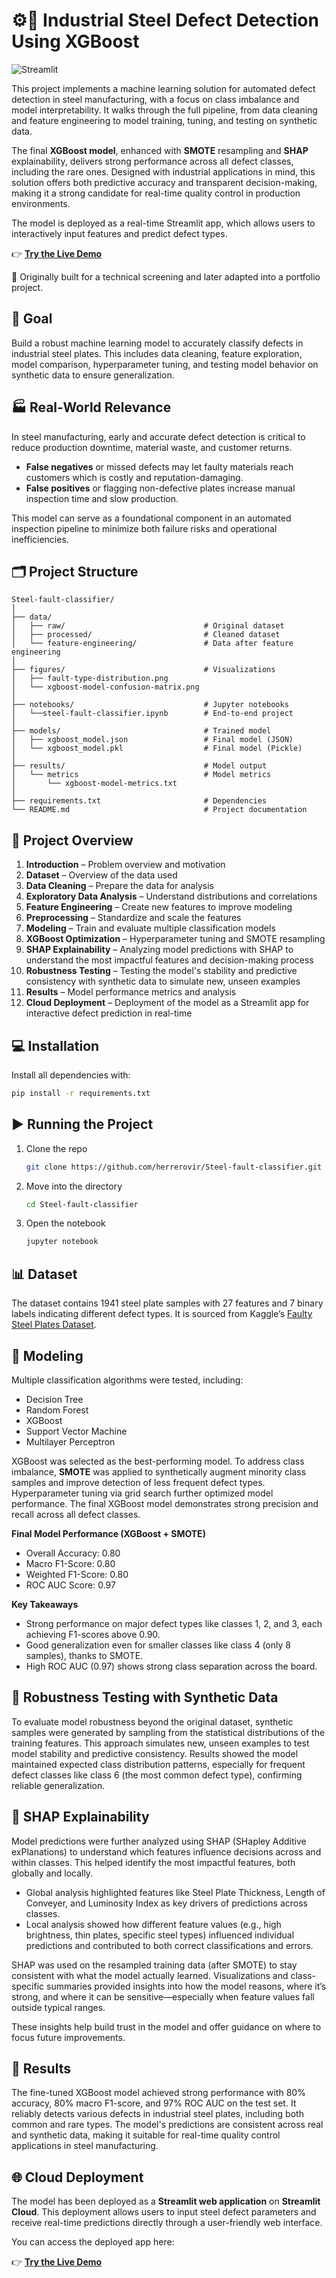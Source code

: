 # ⚙️🤖 Industrial Steel Defect Detection Using XGBoost
![Streamlit](https://img.shields.io/badge/Streamlit-FF4B2B?style=flat&logo=streamlit&logoColor=white)

This project implements a machine learning solution for automated defect detection in steel manufacturing, with a focus on class imbalance and model interpretability. It walks through the full pipeline, from data cleaning and feature engineering to model training, tuning, and testing on synthetic data.

The final **XGBoost model**, enhanced with **SMOTE** resampling and **SHAP** explainability, delivers strong performance across all defect classes, including the rare ones. Designed with industrial applications in mind, this solution offers both predictive accuracy and transparent decision-making, making it a strong candidate for real-time quality control in production environments.

The model is deployed as a real-time Streamlit app, which allows users to interactively input features and predict defect types. 

👉 [**Try the Live Demo**](https://steel-fault-classifier.streamlit.app/)

📌 Originally built for a technical screening and later adapted into a portfolio project.

## 🎯 Goal

Build a robust machine learning model to accurately classify defects in industrial steel plates. This includes data cleaning, feature exploration, model comparison, hyperparameter tuning, and testing model behavior on synthetic data to ensure generalization.

## 🏭 Real-World Relevance

In steel manufacturing, early and accurate defect detection is critical to reduce production downtime, material waste, and customer returns. 

- **False negatives** or missed defects may let faulty materials reach customers which is costly and reputation-damaging.
- **False positives** or flagging non-defective plates increase manual inspection time and slow production.

This model can serve as a foundational component in an automated inspection pipeline to minimize both failure risks and operational inefficiencies.

## 🗂️ Project Structure

```plaintext
Steel-fault-classifier/
│
├── data/
│   ├── raw/                               # Original dataset
│   ├── processed/                         # Cleaned dataset
│   └── feature-engineering/               # Data after feature engineering
│
├── figures/                               # Visualizations
│   ├── fault-type-distribution.png        
│   └── xgboost-model-confusion-matrix.png                 
│
├── notebooks/                             # Jupyter notebooks
│   └──steel-fault-classifier.ipynb        # End-to-end project
│
├── models/                                # Trained model
│   ├── xgboost_model.json                 # Final model (JSON)
│   └── xgboost_model.pkl                  # Final model (Pickle)
│
├── results/                               # Model output
│   └── metrics                            # Model metrics
│       └── xgboost-model-metrics.txt
│
├── requirements.txt                       # Dependencies
└── README.md                              # Project documentation  
```

## 🧐 Project Overview

1. **Introduction** – Problem overview and motivation
2. **Dataset** – Overview of the data used
3. **Data Cleaning** – Prepare the data for analysis
4. **Exploratory Data Analysis** – Understand distributions and correlations
5. **Feature Engineering** – Create new features to improve modeling
6. **Preprocessing** – Standardize and scale the features
7. **Modeling** – Train and evaluate multiple classification models
8. **XGBoost Optimization** – Hyperparameter tuning and SMOTE resampling
9. **SHAP Explainability** – Analyzing model predictions with SHAP to understand the most impactful features and decision-making process
10. **Robustness Testing** – Testing the model's stability and predictive consistency with synthetic data to simulate new, unseen examples
11. **Results** – Model performance metrics and analysis
12. **Cloud Deployment** – Deployment of the model as a Streamlit app for interactive defect prediction in real-time

## 💻 Installation

Install all dependencies with:

```bash
pip install -r requirements.txt
```

## ▶️ Running the Project

1. Clone the repo

   ```bash
   git clone https://github.com/herrerovir/Steel-fault-classifier.git
   ```
2. Move into the directory

   ```bash
   cd Steel-fault-classifier
   ```
3. Open the notebook

   ```bash
   jupyter notebook
   ```

## 📊 Dataset

The dataset contains 1941 steel plate samples with 27 features and 7 binary labels indicating different defect types. It is sourced from Kaggle’s [Faulty Steel Plates Dataset](https://www.kaggle.com/datasets/uciml/faulty-steel-plates).

## 🧠 Modeling

Multiple classification algorithms were tested, including:

- Decision Tree
- Random Forest
- XGBoost
- Support Vector Machine
- Multilayer Perceptron

XGBoost was selected as the best-performing model. To address class imbalance, **SMOTE** was applied to synthetically augment minority class samples and improve detection of less frequent defect types. Hyperparameter tuning via grid search further optimized model performance. The final XGBoost model demonstrates strong precision and recall across all defect classes.

**Final Model Performance (XGBoost + SMOTE)**

- Overall Accuracy: 0.80
- Macro F1-Score: 0.80
- Weighted F1-Score: 0.80
- ROC AUC Score: 0.97

**Key Takeaways**

- Strong performance on major defect types like classes 1, 2, and 3, each achieving F1-scores above 0.90.
- Good generalization even for smaller classes like class 4 (only 8 samples), thanks to SMOTE.
- High ROC AUC (0.97) shows strong class separation across the board.

## 🔮 Robustness Testing with Synthetic Data

To evaluate model robustness beyond the original dataset, synthetic samples were generated by sampling from the statistical distributions of the training features. This approach simulates new, unseen examples to test model stability and predictive consistency. Results showed the model maintained expected class distribution patterns, especially for frequent defect classes like class 6 (the most common defect type), confirming reliable generalization.

## 🧾 SHAP Explainability

Model predictions were further analyzed using SHAP (SHapley Additive exPlanations) to understand which features influence decisions across and within classes. This helped identify the most impactful features, both globally and locally.

- Global analysis highlighted features like Steel Plate Thickness, Length of Conveyer, and Luminosity Index as key drivers of predictions across classes.
- Local analysis showed how different feature values (e.g., high brightness, thin plates, specific steel types) influenced individual predictions and contributed to both correct classifications and errors.

SHAP was used on the resampled training data (after SMOTE) to stay consistent with what the model actually learned. Visualizations and class-specific summaries provided insights into how the model reasons, where it’s strong, and where it can be sensitive—especially when feature values fall outside typical ranges.

These insights help build trust in the model and offer guidance on where to focus future improvements.

## 🥇 Results

The fine-tuned XGBoost model achieved strong performance with 80% accuracy, 80% macro F1-score, and 97% ROC AUC on the test set. It reliably detects various defects in industrial steel plates, including both common and rare types. The model's predictions are consistent across real and synthetic data, making it suitable for real-time quality control applications in steel manufacturing.

## 🌐 Cloud Deployment

The model has been deployed as a **Streamlit web application** on **Streamlit Cloud**. This deployment allows users to input steel defect parameters and receive real-time predictions directly through a user-friendly web interface.

You can access the deployed app here:

👉 [**Try the Live Demo**](https://steel-fault-classifier.streamlit.app/)
